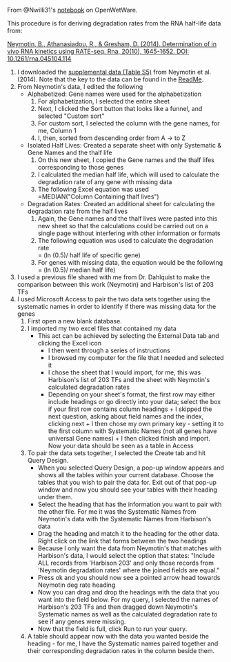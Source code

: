From @Nwilli31's [notebook](http://www.openwetware.org/wiki/Natalie_Williams:_Electronic_Notebook#September_21.2C_2016) on OpenWetWare.

This procedure is for deriving degradation rates from the RNA half-life data from:

[Neymotin, B., Athanasiadou, R., & Gresham, D. (2014). Determination of in vivo RNA kinetics using RATE-seq. Rna, 20(10), 1645-1652. DOI: 10.1261/rna.045104.114](http://rnajournal.cshlp.org/content/20/10/1645.full)

1. I downloaded the [supplemental data (Table S5)](http://rnajournal.cshlp.org/content/suppl/2014/08/08/rna.045104.114.DC1/TableS5.xls) from Neymotin et al. (2014).  Note that the key to the data can be found in the [ReadMe](http://rnajournal.cshlp.org/content/suppl/2014/08/08/rna.045104.114.DC1/REVreadme_Table.txt).
2. From Neymotin's data, I edited the following
   * Alphabetized: Gene names were used for the alphabetization
      1. For alphabetization, I selected the entire sheet
      2. Next, I clicked the Sort button that looks like a funnel, and selected "Custom sort"
      3. For custom sort, I selected the column with the gene names, for me, Column 1
      4. I, then, sorted from descending order from A -> to Z
   * Isolated Half Lives: Created a separate sheet with only Systematic & Gene Names and the thalf life
      1. On this new sheet, I copied the Gene names and the thalf lifes corresponding to those genes
      2. I calculated the median half life, which will used to calculate the degradation rate of any gene with missing data
      3. The following Excel equation was used           
            =MEDIAN("Column Containing thalf lives")            
   * Degradation Rates: Created an additional sheet for calculating the degradation rate from the half lives
      1. Again, the Gene names and the thalf lives were pasted into this new sheet so that the calculations could be carried out on a single page without interfering with other information or formats
      2. The following equation was used to calculate the degradation rate      
            = (ln (0.5)/ half life of specific gene)
      3. For genes with missing data, the equation would be the following
            = (ln (0.5)/ median half life)
3. I used a previous file shared with me from Dr. Dahlquist to make the comparison between this work (Neymotin) and Harbison's list of 203 TFs
4. I used Microsoft Access to pair the two data sets together using the systematic names in order to identify if there was missing data for the genes
   1. First open a new blank database.
   2. I imported my two excel files that contained my data
      * This act can be achieved by selecting the External Data tab and clicking the Excel icon
           + I then went through a series of instructions
           + I browsed my computer for the file that I needed and selected it
           + I chose the sheet that I would import, for me, this was Harbison's list of 203 TFs and the sheet with Neymotin's calculated degradation rates
           + Depending on your sheet's format, the first row may either include headings or go directly into your data; select the box if your first row contains column headings
            + I skipped the next question, asking about field names and the index, clicking next
            + I then chose my own primary key - setting it to the first column with Systematic Names (not all genes have universal Gene names)
            + I then clicked finish and import.
      Now your data should be seen as a table in Access
   3. To pair the data sets together, I selected the Create tab and hit Query Design.
      * When you selected Query Design, a pop-up window appears and shows all the tables within your current database. Choose the tables that you wish to pair the data for. Exit out of that pop-up window and now you should see your tables with their heading under them.
      * Select the heading that has the information you want to pair with the other file. For me it was the Systematic Names from Neymotin's data with the Systematic Names from Harbison's data
      * Drag the heading and match it to the heading for the other data. Right click on the link that forms between the two headings
      * Because I only want the data from Neymotin's that matches with Harbison's data, I would select the option that states: "Include ALL records from 'Harbison 203' and only those records from 'Neymotin degradation rates' where the joined fields are equal."
      * Press ok and you should now see a pointed arrow head towards Neymotin deg rate heading
      * Now you can drag and drop the headings with the data that you want into the field below. For my query, I selected the names of Harbison's 203 TFs and then dragged down Neymotin's Systematic names as well as the calculated degradation rate to see if any genes were missing.
      * Now that the field is full, click Run to run your query.
    4. A table should appear now with the data you wanted beside the heading - for me, I have the Systematic names paired together and their corresponding degradation rates in the column beside them.
